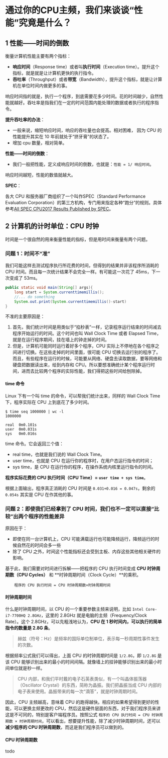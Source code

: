# 通过你的CPU主频，我们来谈谈“性能”究竟是什么？

## 1 性能——时间的倒数

衡量计算机性能主要有两个指标：

- **响应时间**（Response time）或者叫**执行时间**（Execution time）。提升这个指标，就是就是让计算机更快的执行指令。
- **吞吐率**（Throughput）或者**带宽**（Bandwidth），提升这个指标，就是让计算机在单位时间内做更多的事。

响应时间指的就是，执行一个程序，到底需要花多少时间。花的时间越少，自然性能就越好。吞吐率是指我们在一定的时间范围内能处理的数据或者执行的程序指令。

**提升吞吐率的办法**：

- 一般来说，缩短响应时间，响应的吞吐量也会提高。相对困难， 因为 CPU 的性能提升其实在 10 年前就处于“挤牙膏”的状态了。
- 增加 cpu 数量，相对简单。

**性能——时间的倒数**：

- 我们一般把性能，定义成响应时间的倒数，也就是：`性能 = 1/ 响应时间`。

响应时间越短，性能的数值就越大。

**SPEC**：

各大 CPU 和服务器厂商组织了一个叫作SPEC（Standard Performance Evaluation Corporation）的第三方机构，专门用来指定各种“跑分”的规则。具体参考[All SPEC CPU2017 Results Published by SPEC](https://www.spec.org/cpu2017/results/cpu2017.html)。

## 2 计算机的计时单位：CPU 时钟

时间是一个很自然的用来衡量性能的指标，但是用时间来衡量有两个问题。

### 问题 1：时间不“准”

我们可能这样去测试程序执行所花费的时间，但得到的结果并非该程序所消耗的 CPU 时间。而且每一次统计结果不会完全一样。有可能这一次花了 45ms，下一次变成了 53ms。

```java
public static void main(String[] args){
    long start = System.currenttimemillis();
    //... do something
    System.out.print(System.currenttimemillis()-start)
}
```

不准的主要原因是：

1. 首先，我们统计时间是用类似于“掐秒表”一样，记录程序运行结束的时间减去程序开始运行的时间。这个时间也叫 Wall Clock Time 或者 Elapsed Time，就是在运行程序期间，挂在墙上的钟走掉的时间。
2. 但是，计算机可能同时运行着好多个程序，CPU 实际上不停地在各个程序之间进行切换。在这些走掉的时间里面，很可能 CPU 切换去运行别的程序了。而且，有些程序在运行的时候，可能要从网络、硬盘去读取数据，要等网络和硬盘把数据读出来，给到内存和 CPU。所以要想准确统计某个程序运行时间，进而去比较两个程序的实际性能，我们得把这些时间给刨除掉。

#### time 命令

Linux 下有一个叫 time 的命令，可以帮我们统计出来，同样的 Wall Clock Time 下，程序实际在 CPU 上到底花了多少时间。

```shell
$ time seq 1000000 | wc -l
1000000

real  0m0.101s
user  0m0.031s
sys   0m0.016s
```

time 命令。它会返回三个值：

- real time，也就是我们说的 Wall Clock Time。
- user time，也就是 CPU 在运行你的程序时，在用户态运行指令的时间；
- sys time，是 CPU 在运行你的程序，在操作系统内核里运行指令的时间。

**程序实际花费的 CPU 执行时间（CPU Time）= `user time + sys time`**。

根据上面输出，程序真正消耗的 CPU 时间是 `0.031+0.016 = 0.047s`，剩余的 `0.054s` 其实是 CPU 在作其他的事。

### 问题 2：即使我们已经拿到了 CPU 时间，我们也不一定可以直接“比较”出两个程序的性能差异

原因在于：

- 即使在同一台计算机上，CPU 可能满载运行也可能降频运行，降频运行的时候自然花的时间会多一些
- 除了 CPU 之外，时间这个性能指标还会受到主板、内存这些其他相关硬件的影响。

基于此，我们需要对时间进行拆解——把程序的 CPU 执行时间变成 **CPU 时钟周期数（CPU Cycles）** 和 **时钟周期时间（Clock Cycle）**的乘积。

```log
    程序的 CPU 执行时间 = CPU 时钟周期数×时钟周期时间
```

#### 时钟周期时间

什么是时钟周期时间，以 CPU 的一个重要参数主频来说明，比如 `Intel Core-i7-7700HQ 2.8GHz`，这里的 2.8GHz 就是电脑的主频（Frequency/Clock Rate）。这个 2.8GHz，可以先粗浅地认为，**CPU 在 1 秒时间内，可以执行的简单指令的数量是 2.8G 条**。

>赫兹（符号：Hz）是频率的国际单位制单位，表示每一秒周期性事件发生的次数。

根据频率公式我们可以得出，上面 CPU 的时钟周期时间是 `1/2.8G`，即 `1/2.8G` 是该 CPU 能够识别出来的最小的时间间隔。就像墙上的挂钟能够识别出来的最小时间单位就是秒一样。

>CPU 内部，和我们平时戴的电子石英表类似，有一个叫晶体振荡器（Oscillator Crystal）的东西，简称为晶振。我们把晶振当成 CPU 内部的电子表来使用。晶振带来的每一次“滴答”，就是时钟周期时间。

因此，CPU 主频越高，意味着 CPU 的跑得越快。相应的如果希望得到更好的性能，可以更换主频更改的 CPU，然后这是硬件层面的东西，对于我们程序员来讲这是不可同的，特别是客户端程序员。按照公式 `程序的 CPU 执行时间 = CPU 时钟周期数 × 时钟周期时间`，可以看出，想要提升性能，除了减少时钟周期时间，还可以 **减少程序的 CPU 时钟周期数**，而这是我们程序员可以做到的。

#### CPU 时钟周期数

todo
